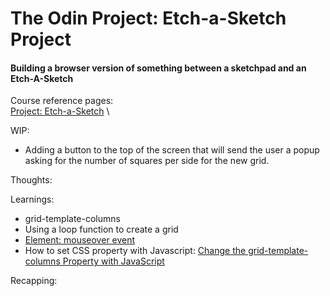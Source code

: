 # The Odin Project: Etch-a-Sketch Project

#### Building a browser version of something between a sketchpad and an Etch-A-Sketch

Course reference pages: \
[Project: Etch-a-Sketch](https://www.theodinproject.com/lessons/foundations-etch-a-sketch) \

WIP:
- Adding a button to the top of the screen that will send the user a popup asking for the number of 
squares per side for the new grid.

Thoughts:

Learnings:
- grid-template-columns
- Using a loop function to create a grid
- [Element: mouseover event](https://developer.mozilla.org/en-US/docs/Web/API/Element/mouseover_event#event_properties)
- How to set CSS property with Javascript: [Change the grid-template-columns Property with JavaScript](https://www.w3schools.com/cssref/tryit.php?filename=trycss_js_grid-template-columns)

Recapping:

